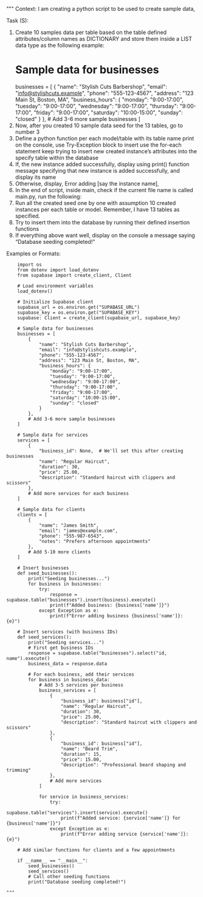 """
Context:
I am creating a python script to be used to create sample data, 

Task (S):
1.	Create 10 samples data per table based on the table defined attributes/column names as DICTIONARY and store them inside a LIST data type as the following example:
    # Sample data for businesses
    businesses = [
        {
            "name": "Stylish Cuts Barbershop",
            "email": "info@stylishcuts.example",
            "phone": "555-123-4567",
            "address": "123 Main St, Boston, MA",
            "business_hours": {
                "monday": "9:00-17:00",
                "tuesday": "9:00-17:00",
                "wednesday": "9:00-17:00",
                "thursday": "9:00-17:00",
                "friday": "9:00-17:00",
                "saturday": "10:00-15:00",
                "sunday": "closed"
            }
        },
        # Add 3-6 more sample businesses
    ]
2.	Now, after you created 10 sample data seed for the 13 tables, go to number 3
3.	Define a python function per each model/table with its table name print on the console, use Try-Exception block to insert use the for-each statement keep trying to insert new created instance’s attributes into the specify table within the database
4.	If, the new instance added successfully, display using print() function message specifying that new instance is added successfully, and display its name
5.	Otherwise, display, Error adding [say the instance name],
6.	In the end of script, inside main, check if the current file name is called main.py, run the following:
7.	Run all the created seed one by one with assumption 10 created instances per each table or model. Remember, I have 13 tables as specified. 
8.	Try to insert them into the database by running their defined insertion functions
9.	If  everything above want well, display on the console a message saying “Database seeding completed!”

Examples or Formats:
```
    import os
    from dotenv import load_dotenv
    from supabase import create_client, Client
    
    # Load environment variables
    load_dotenv()
    
    # Initialize Supabase client
    supabase_url = os.environ.get("SUPABASE_URL")
    supabase_key = os.environ.get("SUPABASE_KEY")
    supabase: Client = create_client(supabase_url, supabase_key)
    
    # Sample data for businesses
    businesses = [
        {
            "name": "Stylish Cuts Barbershop",
            "email": "info@stylishcuts.example",
            "phone": "555-123-4567",
            "address": "123 Main St, Boston, MA",
            "business_hours": {
                "monday": "9:00-17:00",
                "tuesday": "9:00-17:00",
                "wednesday": "9:00-17:00",
                "thursday": "9:00-17:00",
                "friday": "9:00-17:00",
                "saturday": "10:00-15:00",
                "sunday": "closed"
            }
        },
        # Add 3-6 more sample businesses
    ]
    
    # Sample data for services
    services = [
        {
            "business_id": None,  # We'll set this after creating businesses
            "name": "Regular Haircut",
            "duration": 30,
            "price": 25.00,
            "description": "Standard haircut with clippers and scissors"
        },
        # Add more services for each business
    ]
    
    # Sample data for clients
    clients = [
        {
            "name": "James Smith",
            "email": "james@example.com",
            "phone": "555-987-6543",
            "notes": "Prefers afternoon appointments"
        },
        # Add 5-10 more clients
    ]
    
    # Insert businesses
    def seed_businesses():
        print("Seeding businesses...")
        for business in businesses:
            try:
                response = supabase.table("businesses").insert(business).execute()
                print(f"Added business: {business['name']}")
            except Exception as e:
                print(f"Error adding business {business['name']}: {e}")
    
    # Insert services (with business IDs)
    def seed_services():
        print("Seeding services...")
        # First get business IDs
        response = supabase.table("businesses").select("id, name").execute()
        business_data = response.data
    
        # For each business, add their services
        for business in business_data:
            # Add 3-5 services per business
            business_services = [
                {
                    "business_id": business["id"],
                    "name": "Regular Haircut",
                    "duration": 30,
                    "price": 25.00,
                    "description": "Standard haircut with clippers and scissors"
                },
                {
                    "business_id": business["id"],
                    "name": "Beard Trim",
                    "duration": 15,
                    "price": 15.00,
                    "description": "Professional beard shaping and trimming"
                },
                # Add more services
            ]
    
            for service in business_services:
                try:
                    supabase.table("services").insert(service).execute()
                    print(f"Added service: {service['name']} for {business['name']}")
                except Exception as e:
                    print(f"Error adding service {service['name']}: {e}")
    
    # Add similar functions for clients and a few appointments
    
    if __name__ == "__main__":
        seed_businesses()
        seed_services()
        # Call other seeding functions
        print("Database seeding completed!")
    
"""